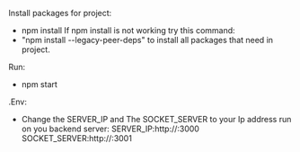 Install packages for project:
  - npm install
If  npm install is not working try this command: 
  - "npm install --legacy-peer-deps" to install all packages that need in project.

Run:
  - npm start
    
.Env:
  - Change the SERVER_IP and The SOCKET_SERVER to your Ip address run on you backend server:
    SERVER_IP:http://<youip>:3000
    SOCKET_SERVER:http://<youip>:3001

